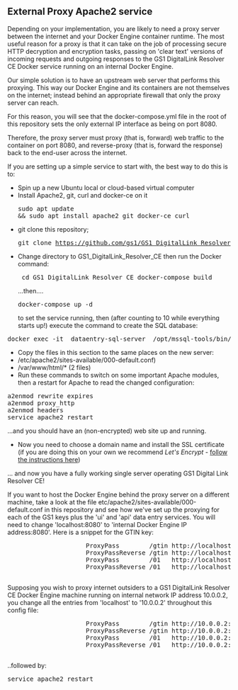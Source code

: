 ## External Proxy Apache2 service
Depending on your implementation, you are likely to need a proxy server between the internet and your Docker Engine 
container runtime. The most useful reason for a proxy is that it can take on the job of processing secure HTTP
decryption and encryption tasks, passing on 'clear text' versions of incoming requests and outgoing responses to the
GS1 DigitalLink Resolver CE Docker service running on an internal Docker Engine.

Our simple solution is to have an upstream web server that performs this proxying. This way our Docker Engine and
its containers are not themselves on the internet; instead behind an appropriate firewall that only the proxy server
can reach.

For this reason, you will see that the docker-compose.yml file in the root of this repository sets the only external
IP interface as being on port 8080.

Therefore, the proxy server must proxy (that is, forward) web traffic to the container on port 8080, and reverse-proxy
(that is, forward the response) back to the end-user across the internet.

If you are setting up a simple service to start with, the best way to do this is to:
* Spin up a new Ubuntu local or cloud-based virtual computer
* Install Apache2, git, curl and docker-ce on it<pre>sudo apt update && sudo apt install apache2 git docker-ce curl</pre>
* git clone this repository; <pre>git clone https://github.com/gs1/GS1_DigitalLink_Resolver_CE.git</pre>
* Change directory to GS1_DigitalLink_Resolver_CE then run the Docker command:<pre>
cd GS1_DigitalLink_Resolver_CE
docker-compose build</pre> ...then.... <pre>docker-compose up -d</pre> to set the service running, then (after counting to 10 while everything starts up!)
 execute the command to create the SQL database: 
 <pre>docker exec -it  dataentry-sql-server  /opt/mssql-tools/bin/sqlcmd -S localhost -U sa -P feorfhgofgq348ryfwfAHGAU -i  /gs1resolver_data/setup/gs1resolver_dataentry_db_build_script.sql</pre>
* Copy the files in this section to the same places on the new server:
* /etc/apache2/sites-available/000-default.conf)
* /var/www/html/* (2 files)
* Run these commands to switch on some important Apache modules, then a restart for Apache to read the changed configuration:
<pre>
a2enmod rewrite expires
a2enmod proxy_http
a2enmod headers
service apache2 restart
</pre> 
...and you should have an (non-encrypted) web site up and running.
* Now you need to choose a domain name and install the SSL certificate (if you are doing this on your own we recommend <i>Let's Encrypt</i> - <a href="https://letsencrypt.org/">follow the instructions here</a>)

... and now you have a fully working single server operating GS1 Digital Link Resolver CE!

If you want to host the Docker Engine behind the proxy server on a different machine, take a look
at the file etc/apache2/sites-available/000-default.conf in this repository and see how we've set up the proxying for each of the GS1 keys
plus the 'ui' and 'api' data entry services. You will need to change 'localhost:8080' to 'internal Docker Engine IP address:8080'.
Here is a snippet for the GTIN key:
<pre>
                     ProxyPass        /gtin http://localhost:8080/gtin
                     ProxyPassReverse /gtin http://localhost:8080/gtin
                     ProxyPass        /01   http://localhost:8080/01
                     ProxyPassReverse /01   http://localhost:8080/01
 </pre>
Supposing you wish to proxy internet outsiders to a GS1 DigitalLink Resolver CE Docker Engine machine running on internal network IP address 10.0.0.2, you change all the entries from 'localhost' to '10.0.0.2'
throughout this config file:
<pre>
                     ProxyPass        /gtin http://10.0.0.2:8080/gtin
                     ProxyPassReverse /gtin http://10.0.0.2:8080/gtin
                     ProxyPass        /01   http://10.0.0.2:8080/01
                     ProxyPassReverse /01   http://10.0.0.2:8080/01
 </pre>
..followed by:<pre>service apache2 restart</pre>